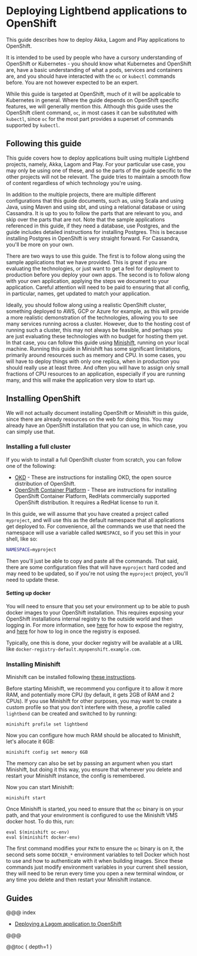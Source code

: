 # Deploying Lightbend applications to OpenShift

This guide describes how to deploy Akka, Lagom and Play applications to OpenShift.

It is intended to be used by people who have a cursory understanding of OpenShift or Kubernetes - you should know what Kubernetes and OpenShift are, have a basic understanding of what a pods, services and containers are, and you should have interacted with the `oc` or `kubectl` commands before. You are not however expected to be an expert.

While this guide is targeted at OpenShift, much of it will be applicable to Kubernetes in general. Where the guide depends on OpenShift specific features, we will generally mention this. Although this guide uses the OpenShift client command, `oc`, in most cases it can be substituted with `kubectl`, since `oc` for the most part provides a superset of commands supported by `kubectl`.

## Following this guide

This guide covers how to deploy applications built using multiple Lightbend projects, namely, Akka, Lagom and Play. For your particular use case, you may only be using one of these, and so the parts of the guide specific to the other projects will not be relevant. The guide tries to maintain a smooth flow of content regardless of which technology you're using.

In addition to the multiple projects, there are multiple different configurations that this guide documents, such as, using Scala and using Java, using Maven and using sbt, and using a relational database or using Cassandra. It is up to you to follow the parts that are relevant to you, and skip over the parts that are not. Note that the sample applications referenced in this guide, if they need a database, use Postgres, and the guide includes detailed instructions for installing Postgres. This is because installing Postgres in OpenShift is very straight forward. For Cassandra, you'll be more on your own.

There are two ways to use this guide. The first is to follow along using the sample applications that we have provided. This is great if you are evaluating the technologies, or just want to get a feel for deployment to production before you deploy your own apps. The second is to follow along with your own application, applying the steps we document to your application. Careful attention will need to be paid to ensuring that all config, in particular, names, get updated to match your application.

Ideally, you should follow along using a realistic OpenShift cluster, something deployed to AWS, GCP or Azure for example, as this will provide a more realistic demonstration of the technologies, allowing you to see many services running across a cluster. However, due to the hosting cost of running such a cluster, this may not always be feasible, and perhaps you are just evaluating these technologies with no budget for hosting them yet. In that case, you can follow this guide using [Minishift](https://www.okd.io/minishift/), running on your local machine. Running this guide in Minishift has some significant limitations, primarily around resources such as memory and CPU. In some cases, you will have to deploy things with only one replica, when in production you should really use at least three. And often you will have to assign only small fractions of CPU resources to an application, especially if you are running many, and this will make the application very slow to start up.

## Installing OpenShift

We will not actually document installing OpenShift or Minishift in this guide, since there are already resources on the web for doing this. You may already have an OpenShift installation that you can use, in which case, you can simply use that.

### Installing a full cluster

If you wish to install a full OpenShift cluster from scratch, you can follow one of the following:
 
* [OKD](https://docs.okd.io/latest/getting_started/administrators.html) - These are instructions for installing OKD, the open source distribution of OpenShift.
* [OpenShift Container Platform](https://docs.openshift.com/container-platform/latest/getting_started/install_openshift.html) - These are instructions for installing OpenShift Container Platform, RedHats commercially supported OpenShift distribution. It requires a RedHat license to run it.

In this guide, we will assume that you have created a project called `myproject`, and will use this as the default namespace that all applications get deployed to. For convenience, all the commands we use that need the namespace will use a variable called `NAMESPACE`, so if you set this in your shell, like so:

```sh
NAMESPACE=myproject
```

Then you'll just be able to copy and paste all the commands. That said, there are some configuration files that will have `myproject` hard coded and may need to be updated, so if you're not using the `myproject` project, you'll need to update these.

#### Setting up docker

You will need to ensure that you set your environment up to be able to push docker images to your OpenShift installation. This requires exposing your OpenShift installations internal registry to the outside world and then logging in. For more information, see [here](https://docs.openshift.com/container-platform/latest/dev_guide/managing_images.html#accessing-the-internal-registry) for how to expose the registry, and [here](https://docs.openshift.com/container-platform/latest/install_config/registry/accessing_registry.html#access-logging-in-to-the-registry) for how to log in once the registry is exposed.

Typically, one this is done, your docker registry will be available at a URL like `docker-registry-default.myopenshift.example.com`.

### Installing Minishift

Minishift can be installed following [these instructions](https://docs.okd.io/latest/minishift/getting-started/installing.html).

Before starting Minishift, we recommend you configure it to allow it more RAM, and potentially more CPU (by default, it gets 2GB of RAM and 2 CPUs). If you use Minishift for other purposes, you may want to create a custom profile so that you don't interfere with these, a profile called `lightbend` can be created and switched to by running:

```
minishift profile set lightbend
```

Now you can configure how much RAM should be allocated to Minishift, let's allocate it 6GB:

```
minishift config set memory 6GB
```

The memory can also be set by passing an argument when you start Minishift, but doing it this way, you ensure that whenever you delete and restart your Minishift instance, the config is remembered.

Now you can start Minishift:

```
minishift start
```

Once Minishift is started, you need to ensure that the `oc` binary is on your path, and that your environment is configured to use the Minishift VMS docker host. To do this, run:

```
eval $(minishift oc-env)
eval $(minishift docker-env)
```

The first command modifies your `PATH` to ensure the `oc` binary is on it, the second sets some `DOCKER_*` environment variables to tell Docker which host to use and how to authenticate with it when building images. Since these commands just modify environment variables in your current shell session, they will need to be rerun every time you open a new terminal window, or any time you delete and then restart your Minishift instance.

## Guides

@@@ index

* [Deploying a Lagom application to OpenShift](lagom/index.md)

@@@

@@toc { depth=1 }